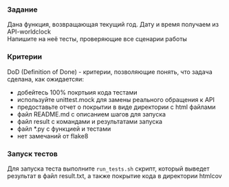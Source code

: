 ### Задание


Дана функция, возвращающая текущий год. Дату и время получаем из API-worldclock<br/>
Напишите на неё тесты, проверяющие все сценарии работы


### Критерии


DoD (Definition of Done) - критерии, позволяющие понять, что задача сделана, как ожидаетсяи:

- добейтесь 100% покртыия кода тестами
- используйте unittest.mock для замены реального обращения к API
- предоставьте отчет о покрытии в виде директории с html файлами
- файл README.md с описанием шагов для запуска
- файл result с командами и результатами запуска
- файл *.py с функцией и тестами
- нет замечаний от flake8


### Запуск тестов


Для запуска теста выполните `run_tests.sh` скрипт, который выведет результат в файл result.txt, а также покрытие кода в директории htmlcov